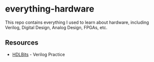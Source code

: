 # everything-hardware
This repo contains everything I used to learn about hardware, including Verilog, Digital Design, Analog Design, FPGAs, etc.

## Resources
- [HDLBits](https://hdlbits.01xz.net/) - Verilog Practice